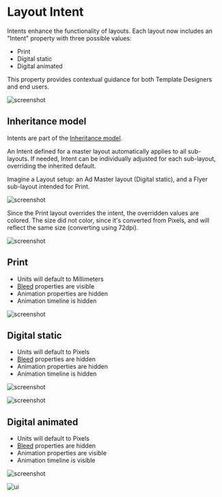 # Layout Intent

Intents enhance the functionality of layouts. Each layout now includes an "Intent" property with three possible values: 

- Print 
- Digital static
- Digital animated

This property provides contextual guidance for both Template Designers and end users.

![screenshot](intent.png)

## Inheritance model

Intents are part of the [Inheritance model](../../../GraFx-Studio/concepts/layouts/#inheritance).

An Intent defined for a master layout automatically applies to all sub-layouts. If needed, Intent can be individually adjusted for each sub-layout, overriding the inherited default.

Imagine a Layout setup: an Ad Master layout (Digital static), and a Flyer sub-layout intended for Print.

![screenshot](layouts.png)

Since the Print layout overrides the intent, the overridden values are colored.
The size did not color, since it's converted from Pixels, and will reflect the same size (converting using 72dpi).

![screenshot](inheritance.png)

## Print

- Units will default to Millimeters
- [Bleed](../../../GraFx-Studio/concepts/bleed/) properties are visible
- Animation properties are hidden
- Animation timeline is hidden

![screenshot](print.png)

## Digital static

- Units will default to Pixels
- [Bleed](../../../GraFx-Studio/concepts/bleed/) properties are hidden
- Animation properties are hidden
- Animation timeline is hidden

![screenshot](digitalstatic.png)

![screenshot](noanimation.png)


## Digital animated

- Units will default to Pixels
- [Bleed](../../../GraFx-Studio/concepts/bleed/) properties are hidden
- Animation properties are visible
- Animation timeline is visible

![screenshot](digitalanimated.png)

![ui](animation.png)

